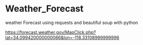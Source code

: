 # Weather_Forecast
weather Forecast using requests and beautiful soup with python

https://forecast.weather.gov/MapClick.php?lat=34.099420000000066&lon=-118.33108999999996
